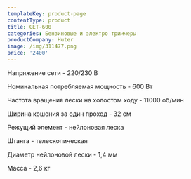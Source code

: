```yaml
---
templateKey: product-page
contentType: product
title: GET-600
categories: Бензиновые и электро триммеры
productCompany: Huter
image: /img/311477.png
price: '2400'
---
```

Напряжение сети - 220/230 В

Номинальная потребляемая мощность - 600 Вт

Частота вращения лески на холостом ходу - 11000 об/мин

Ширина кошения за один проход - 32 см

Режущий элемент - нейлоновая леска

Штанга - телескопическая

Диаметр нейлоновой лески - 1,4 мм

Масса - 2,6 кг
